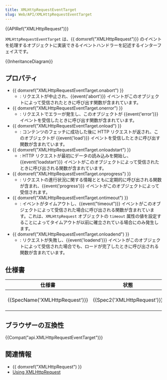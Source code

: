 ```yaml
---
title: XMLHttpRequestEventTarget
slug: Web/API/XMLHttpRequestEventTarget
---
```

{{APIRef("XMLHttpRequest")}}

`XMLHttpRequestEventTarget` は、{{ domxref("XMLHttpRequest")}} のイベントを処理するオブジェクトに実装できるイベントハンドラーを記述するインターフェイスです。

{{InheritanceDiagram}}

## プロパティ

- {{ domxref("XMLHttpRequestEventTarget.onabort") }}
  - : リクエストが中止され、{{event('abort')}} イベントがこのオブジェクトによって受信されたときに呼び出す関数が含まれています。
- {{ domxref("XMLHttpRequestEventTarget.onerror") }}
  - : リクエストでエラーが発生し、このオブジェクトが {{event('error')}} イベントを受信したときに呼び出す関数が含まれています。
- {{ domxref("XMLHttpRequestEventTarget.onload") }}
  - : コンテンツのフェッチに成功した後に HTTP リクエストが返され、このオブジェクトが {{event('load')}} イベントを受信したときに呼び出す関数が含まれています。
- {{ domxref("XMLHttpRequestEventTarget.onloadstart") }}
  - : HTTP リクエストが最初にデータの読み込みを開始し、{{event('loadstart')}} イベントがこのオブジェクトによって受信されたときに呼び出される関数が含まれています。
- {{ domxref("XMLHttpRequestEventTarget.onprogress") }}
  - : リクエストの進行状況に関する情報とともに定期的に呼び出される関数が含まれ、{{event('progress')}} イベントがこのオブジェクトによって受信されます。
- {{ domxref("XMLHttpRequestEventTarget.ontimeout") }}
  - : イベントがタイムアウトし、{{event("timeout")}} イベントがこのオブジェクトによって受信された場合に呼び出される関数が含まれています。これは、`XMLHttpRequest` オブジェクトの `timeout` 属性の値を設定することによってタイムアウトが以前に確立されている場合にのみ発生します。
- {{ domxref("XMLHttpRequestEventTarget.onloadend") }}
  - : リクエストが失敗し、{{event('loadend')}} イベントがこのオブジェクトによって受信された場合でも、ロードが完了したときに呼び出される関数が含まれています。

## 仕様書

| 仕様書                                   | 状態                                 | 備考                   |
| ---------------------------------------- | ------------------------------------ | ---------------------- |
| {{SpecName('XMLHttpRequest')}} | {{Spec2('XMLHttpRequest')}} | WHATWG living standard |

## ブラウザーの互換性

{{Compat("api.XMLHttpRequestEventTarget")}}

## 関連情報

- {{ domxref("XMLHttpRequest") }}
- [Using XMLHttpRequest](/DOM/XMLHttpRequest/Using_XMLHttpRequest)
